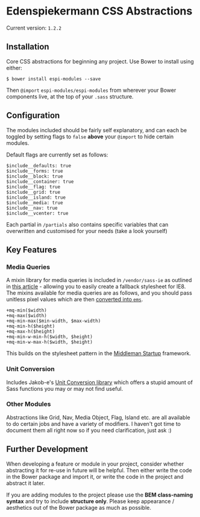Edenspiekermann CSS Abstractions
============

Current version: `1.2.2`

## Installation

Core CSS abstractions for beginning any project. Use Bower to install using either:

`$ bower install espi-modules --save`

Then `@import` `espi-modules/espi-modules` from wherever your Bower components live, at the top of your `.sass` structure.

## Configuration

The modules included should be fairly self explanatory, and can each be toggled by setting flags to `false` **above** your `@import` to hide certain modules.

Default flags are currently set as follows:

    $include__defaults: true
    $include__forms: true
    $include__block: true
    $include__container: true
    $include__flag: true
    $include__grid: true
    $include__island: true
    $include__media: true
    $include__nav: true
    $include__vcenter: true

Each partial in `/partials` also contains specific variables that can overwritten and customised for your needs (take a look yourself)

## Key Features

### Media Queries

A mixin library for media queries is included in `/vendor/sass-ie` as outlined in [this article](http://jakearchibald.github.io/sass-ie/) - allowing you to easily create a fallback stylesheet for IE8. The mixins available for media queries are as follows, and you should pass unitless pixel values which are then [converted into `ems`](http://blog.cloudfour.com/the-ems-have-it-proportional-media-queries-ftw/).

    +mq-min($width)
    +mq-max($width) 
    +mq-min-max($min-width, $max-width)
    +mq-min-h($height)
    +mq-max-h($height)
    +mq-min-w-min-h($width, $height)
    +mq-min-w-max-h($width, $height)

This builds on the stylesheet pattern in the [Middleman Startup](https://github.com/mattberridge/Middleman-Startup) framework.

### Unit Conversion

Includes Jakob-e's [Unit Conversion library](https://github.com/jakob-e/unitconversion/blob/master/UnitConversion.scss) which offers a stupid amount of Sass functions you may or may not find useful.

### Other Modules

Abstractions like Grid, Nav, Media Object, Flag, Island etc. are all available to do certain jobs and have a variety of modifiers. I haven't got time to document them all right now so if you need clarification, just ask :)

## Further Development

When developing a feature or module in your project, consider whether abstracting it for re-use in future will be helpful. Then either write the code in the Bower package and import it, or write the code in the project and abstract it later.

If you are adding modules to the project please use the **BEM class-naming syntax** and try to include **structure only**. Please keep appearance / aesthetics out of the Bower package as much as possible.
